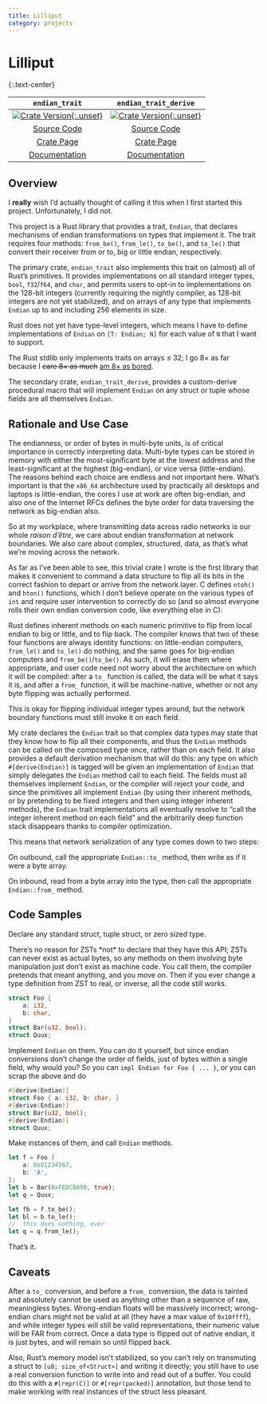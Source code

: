 ```yaml
---
title: Lilliput
category: projects
---
```


# Lilliput
{:.text-center}

|`endian_trait`                   |`endian_trait_derive`            |
|:-------------------------------:|:-------------------------------:|
|[![Crate Version][1]{:.unset}][1]|[![Crate Version][2]{:.unset}][2]|
|[Source Code][3]                 |[Source Code][4]                 |
|[Crate Page][5]                  |[Crate Page][6]                  |
|[Documentation][7]               |[Documentation][8]               |

## Overview

I **really** wish I’d actually thought of calling it this when I first started
this project. Unfortunately, I did not.

This project is a Rust library that provides a trait, `Endian`, that declares
mechanisms of endian transformations on types that implement it. The trait
requires four methods: `from_be()`, `from_le()`, `to_be()`, and `to_le()` that
convert their receiver from or to, big or little endian, respectively.

The primary crate, `endian_trait` also implements this trait on (almost) all of
Rust’s primitives. It provides implementations on all standard integer types,
`bool`, `f32`/`f64`, and `char`, and permits users to opt-in to implementations
on the 128-bit integers (currently requiring the nightly compiler, as 128-bit
integers are not yet stabilized), and on arrays of any type that implements
`Endian` up to and including 256 elements in size.

Rust does not yet have type-level integers, which means I have to define
implementations of `Endian` on `[T: Endian; N]` for each value of `N` that I
want to support.

<aside markdown="block">
The Rust stdlib only implements traits on arrays ≤ 32; I go 8× as far because I
<del>care 8× as much</del> <ins>am 8× as bored</ins>.
</aside>

The secondary crate, `endian_trait_derive`, provides a custom-derive procedural
macro that will implement `Endian` on any struct or tuple whose fields are all
themselves `Endian`.

## Rationale and Use Case

The endianness, or order of bytes in multi-byte units, is of critical importance
in correctly interpreting data. Multi-byte types can be stored in memory with
either the most-significant byte at the lowest address and the least-significant
at the highest (big-endian), or vice versa (little-endian). The reasons behind
each choice are endless and not important here. What’s important is that the
`x86_64` architecture used by practically all desktops and laptops is
little-endian, the cores I use at work are often big-endian, and also one of the
Internet RFCs defines the byte order for data traversing the network as
big-endian also.

So at my workplace, where transmitting data across radio networks is our whole
*raison d’être*, we care about endian transformation at network boundaries. We
also care about complex, structured, data, as that’s what we’re moving across
the network.

As far as I’ve been able to see, this trivial crate I wrote is the first library
that makes it convenient to command a data structure to flip all its bits in the
correct fashion to depart or arrive from the network layer. C defines `ntoh()`
and `hton()` functions, which I don’t believe operate on the various types of
`int` and require user intervention to correctly do so (and so almost everyone
rolls their own endian conversion code, like everything else in C).

Rust defines inherent methods on each numeric primitive to flip from local
endian to big or little, and to flip back. The compiler knows that two of these
four functions are always identity functions: on little-endian computers,
`from_le()` and `to_le()` do nothing, and the same goes for big-endian computers
and `from_be()`/`to_be()`. As such, it will erase them where appropriate, and
user code need not worry about the architecture on which it will be compiled:
after a `to_` function is called, the data will be what it says it is, and after
a `from_` function, it will be machine-native, whether or not any byte flipping
was actually performed.

This is okay for flipping individual integer types around, but the network
boundary functions must still invoke it on each field.

My crate declares the `Endian` trait so that complex data types may state that
they know how to flip all their components, and thus the `Endian` methods can be
called on the composed type once, rather than on each field. It also provides a
default derivation mechanism that will do this: any type on which
`#[derive(Endian)]` is tagged will be given an implementation of `Endian` that
simply delegates the `Endian` method call to each field. The fields must all
themselves implement `Endian`, or the compiler will reject your code, and since
the primitives all implement `Endian` (by using their inherent methods, or by
pretending to be fixed integers and then using integer inherent methods), the
`Endian` trait implementations all eventually resolve to “call the integer
inherent method on each field” and the arbitrarily deep function stack
disappears thanks to compiler optimization.

This means that network serialization of any type comes down to two steps:

On outbound, call the appropriate `Endian::to_` method, then write as if it were
a byte array.

On inbound, read from a byte array into the type, then call the appropriate
`Endian::from_` method.

## Code Samples

Declare any standard struct, tuple struct, or zero sized type.

<aside markdown="block">
There’s no reason for ZSTs *not* to declare that they have this API; ZSTs can
never exist as actual bytes, so any methods on them involving byte manipulation
just don’t exist as machine code. You call them, the compiler pretends that
meant anything, and you move on. Then if you ever change a type definition from
ZST to real, or inverse, all the code still works.
</aside>

```rust
struct Foo {
    a: i32,
    b: char,
}
struct Bar(u32, bool);
struct Quux;
```

Implement `Endian` on them. You can do it yourself, but since endian conversions
don’t change the order of fields, just of bytes within a single field, why would
you? So you can `impl Endian for Foo { ... }`, or you can scrap the above and do

```rust
#[derive(Endian)]
struct Foo { a: i32, b: char, }
#[derive(Endian)]
struct Bar(u32, bool);
#[derive(Endian)]
struct Quux;
```

Make instances of them, and call `Endian` methods.

```rust
let f = Foo {
    a: 0x01234567,
    b: 'A',
};
let b = Bar(0xFEDCBA98, true);
let q = Quux;

let fb = f.to_be();
let bl = b.to_le();
//  this does nothing, ever
let q = q.from_le();
```

That’s it.

## Caveats

After a `to_` conversion, and before a `from_` conversion, the data is tainted
and absolutely cannot be used as anything other than a sequence of raw,
meaningless bytes. Wrong-endian floats will be massively incorrect; wrong-endian
chars might not be valid at all (they have a max value of `0x10ffff`), and while
integer types will still be valid representations, their numeric value will be
FAR from correct. Once a data type is flipped out of native endian, it is just
bytes, and will remain so until flipped back.

Also, Rust’s memory model isn’t stabilized, so you can’t rely on transmuting a
struct to `[u8; size_of<Struct>]` and writing it directly; you still have to use
a real conversion function to write into and read out of a buffer. You could do
this with a `#[repr(C)]` or `#[repr(packed)]` annotation, but those tend to make
working with real instances of the struct less pleasant.

[1]: https://img.shields.io/crates/v/endian_trait.svg
[2]: https://img.shields.io/crates/v/endian_trait_derive.svg
[3]: https://gitlab.com/myrrlyn/endian_trait
[4]: https://gitlab.com/myrrlyn/endian_trait
[5]: https://crates.io/crates/endian_trait
[6]: https://crates.io/crates/endian_trait_derive
[7]: https://docs.rs/endian_trait
[8]: https://docs.rs/endian_trait_derive
